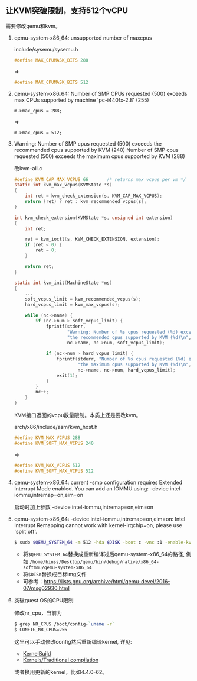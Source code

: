 ## 让KVM突破限制，支持512个vCPU

需要修改qemu和kvm。

1. qemu-system-x86_64: unsupported number of maxcpus

    include/sysemu/sysemu.h

    ```c
    #define MAX_CPUMASK_BITS 288
    ```

    =>

    ```c
    #define MAX_CPUMASK_BITS 512
    ```

2. qemu-system-x86_64: Number of SMP CPUs requested (500) exceeds max CPUs supported by machine 'pc-i440fx-2.8' (255)

    ```
    m->max_cpus = 288;
    ```

    =>

    ```
    m->max_cpus = 512;
    ```


3. Warning: Number of SMP cpus requested (500) exceeds the recommended cpus supported by KVM (240)
Number of SMP cpus requested (500) exceeds the maximum cpus supported by KVM (288)

    改kvm-all.c

    ```c
    #define KVM_CAP_MAX_VCPUS 66       /* returns max vcpus per vm */
    static int kvm_max_vcpus(KVMState *s)
    {
        int ret = kvm_check_extension(s, KVM_CAP_MAX_VCPUS);
        return (ret) ? ret : kvm_recommended_vcpus(s);
    }

    int kvm_check_extension(KVMState *s, unsigned int extension)
    {
        int ret;

        ret = kvm_ioctl(s, KVM_CHECK_EXTENSION, extension);
        if (ret < 0) {
            ret = 0;
        }

        return ret;
    }

    static int kvm_init(MachineState *ms)
    {
        ...
        soft_vcpus_limit = kvm_recommended_vcpus(s);
        hard_vcpus_limit = kvm_max_vcpus(s);

        while (nc->name) {
            if (nc->num > soft_vcpus_limit) {
                fprintf(stderr,
                        "Warning: Number of %s cpus requested (%d) exceeds "
                        "the recommended cpus supported by KVM (%d)\n",
                        nc->name, nc->num, soft_vcpus_limit);

                if (nc->num > hard_vcpus_limit) {
                    fprintf(stderr, "Number of %s cpus requested (%d) exceeds "
                            "the maximum cpus supported by KVM (%d)\n",
                            nc->name, nc->num, hard_vcpus_limit);
                    exit(1);
                }
            }
            nc++;
        }
    }
    ```

    KVM接口返回的vcpu数量限制。本质上还是要改kvm。

    arch/x86/include/asm/kvm_host.h

    ```c
    #define KVM_MAX_VCPUS 288
    #define KVM_SOFT_MAX_VCPUS 240
    ```

    =>

    ```c
    #define KVM_MAX_VCPUS 512
    #define KVM_SOFT_MAX_VCPUS 512
    ```


4. qemu-system-x86_64: current -smp configuration requires Extended Interrupt Mode enabled. You can add an IOMMU using: -device intel-iommu,intremap=on,eim=on

    启动时加上参数 -device intel-iommu,intremap=on,eim=on

5. qemu-system-x86_64: -device intel-iommu,intremap=on,eim=on: Intel Interrupt Remapping cannot work with kernel-irqchip=on, please use 'split|off'.

    ```bash
    $ sudo $QEMU_SYSTEM_64 -m 512 -hda $DISK -boot c -vnc :1 -enable-kvm -smp 500 -machine q35,kernel-irqchip=split -device intel-iommu,intremap=on,eim=on
    ```
    + 将`$QEMU_SYSTEM_64`替换成重新编译过后qemu-system-x86_64的路径, 例如 `/home/binss/Desktop/qemu/bin/debug/native/x86_64-softmmu/qemu-system-x86_64`
    + 将`$DISK`替换成目标img文件
    + 可参考：<https://lists.gnu.org/archive/html/qemu-devel/2016-07/msg02930.html>


6. 突破guest OS的CPU限制

    修改nr_cpu，当前为

    ```bash
    $ grep NR_CPUS /boot/config-`uname -r`
    $ CONFIG_NR_CPUS=256
    ```

    这里可以手动修改config然后重新编译kernel, 详见:
    - [KernelBuild](https://kernelnewbies.org/KernelBuild)
    - [Kernels/Traditional compilation](https://wiki.archlinux.org/index.php/Kernels/Traditional_compilation)

    或者换用更新的kernel，比如4.4.0-62。


